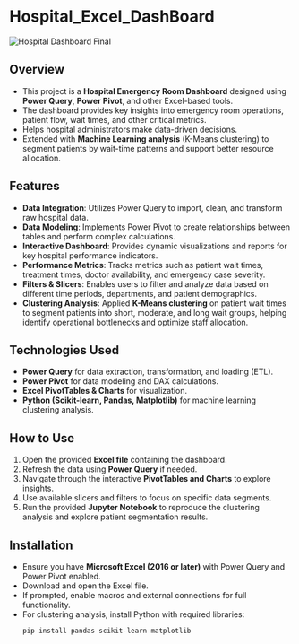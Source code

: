 # Hospital_Excel_DashBoard

![Hospital Dashboard Final ](https://github.com/user-attachments/assets/b786b0e3-f21a-41c9-ab42-3b7e4cdfb026)

## Overview
- This project is a **Hospital Emergency Room Dashboard** designed using **Power Query**, **Power Pivot**, and other Excel-based tools.
- The dashboard provides key insights into emergency room operations, patient flow, wait times, and other critical metrics.
- Helps hospital administrators make data-driven decisions.
- Extended with **Machine Learning analysis** (K-Means clustering) to segment patients by wait-time patterns and support better resource allocation.

## Features
- **Data Integration**: Utilizes Power Query to import, clean, and transform raw hospital data.
- **Data Modeling**: Implements Power Pivot to create relationships between tables and perform complex calculations.
- **Interactive Dashboard**: Provides dynamic visualizations and reports for key hospital performance indicators.
- **Performance Metrics**: Tracks metrics such as patient wait times, treatment times, doctor availability, and emergency case severity.
- **Filters & Slicers**: Enables users to filter and analyze data based on different time periods, departments, and patient demographics.
-  **Clustering Analysis**: Applied **K-Means clustering** on patient wait times to segment patients into short, moderate, and long wait groups, helping identify operational bottlenecks and optimize staff allocation.

## Technologies Used
- **Power Query** for data extraction, transformation, and loading (ETL).
- **Power Pivot** for data modeling and DAX calculations.
- **Excel PivotTables & Charts** for visualization.
- **Python (Scikit-learn, Pandas, Matplotlib)** for machine learning clustering analysis.

## How to Use
1. Open the provided **Excel file** containing the dashboard.
2. Refresh the data using **Power Query** if needed.
3. Navigate through the interactive **PivotTables and Charts** to explore insights.
4. Use available slicers and filters to focus on specific data segments.
5. Run the provided **Jupyter Notebook** to reproduce the clustering analysis and explore patient segmentation results.

## Installation
- Ensure you have **Microsoft Excel (2016 or later)** with Power Query and Power Pivot enabled.
- Download and open the Excel file.
- If prompted, enable macros and external connections for full functionality.
- For clustering analysis, install Python with required libraries:
  ```bash
  pip install pandas scikit-learn matplotlib



